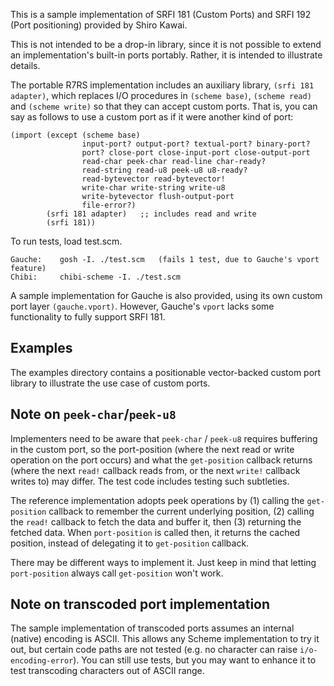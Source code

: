 This is a sample implementation of SRFI 181 (Custom Ports) and
SRFI 192 (Port positioning) provided by Shiro Kawai.

This is not intended to be a drop-in library, since it is not possible
to extend an implementation's built-in ports portably.  Rather, it is
intended to illustrate details.

The portable R7RS implementation includes an auxiliary library, `(srfi
181 adapter)`, which replaces I/O procedures in `(scheme base)`,
`(scheme read)` and `(scheme write)` so that they can accept custom
ports.  That is, you can say as follows to use a custom port as if it
were another kind of port:

    (import (except (scheme base)
                    input-port? output-port? textual-port? binary-port?
                    port? close-port close-input-port close-output-port
                    read-char peek-char read-line char-ready?
                    read-string read-u8 peek-u8 u8-ready?
                    read-bytevector read-bytevector!
                    write-char write-string write-u8
                    write-bytevector flush-output-port
                    file-error?)
            (srfi 181 adapter)   ;; includes read and write
            (srfi 181))

To run tests, load test.scm.

    Gauche:    gosh -I. ./test.scm   (fails 1 test, due to Gauche's vport feature)
    Chibi:     chibi-scheme -I. ./test.scm

A sample implementation for Gauche is also provided, using its own
custom port layer `(gauche.vport)`.  However, Gauche's `vport` lacks
some functionality to fully support SRFI 181.



Examples
--------

The examples directory contains a positionable vector-backed custom port
library to illustrate the use case of custom ports.




Note on `peek-char`/`peek-u8`
----------------------------

Implementers need to be aware that `peek-char` / `peek-u8` requires buffering
in the custom port, so the port-position (where the next read or write
operation on the port occurs) and what the `get-position` callback returns (where
the next `read!` callback reads from, or the next `write!` callback writes to)
may differ.  The test code includes testing such subtleties.

The reference implementation adopts peek operations by (1) calling the `get-position`
callback to remember the current underlying position, (2) calling the `read!`
callback to fetch the data and buffer it, then (3) returning the fetched
data.  When `port-position` is called then, it returns the cached
position, instead of delegating it to `get-position` callback.

There may be different ways to implement it.  Just keep in mind that
letting `port-position` always call `get-position` won't work.



Note on transcoded port implementation
--------------------------------------

The sample implementation of transcoded ports assumes an internal
(native) encoding is ASCII.  This allows any Scheme implementation to
try it out, but certain code paths are not tested (e.g. no character
can raise `i/o-encoding-error`).  You can still use tests, but you may
want to enhance it to test transcoding characters out of ASCII range.
